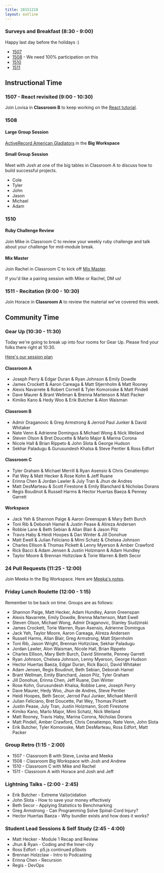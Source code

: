 ```yaml
---
title: 20151218
layout: outline
---
```


### Surveys and Breakfast (8:30 - 9:00)

Happy last day before the holidays :)

* [1507](http://goo.gl/forms/Tkg1WIcmdX)
* [1508](http://goo.gl/forms/oF7lEASc7T) - We need 100% participation on this
* [1510](https://docs.google.com/forms/d/1gvWbda1Z92Ju-pXJN91N-fdlrfG5yAPVCbAy59Yso-0/viewform)
* [1511](https://docs.google.com/forms/d/13VQFLYn5_ukb8zcRZlPaXYt24JxizKvSicHeedGyBLc/viewform)

## Instructional Time

### 1507 - React revisited (9:00 - 10:30)

Join Lovisa in **Classroom B** to keep working on the [React tutorial](http://github.com/applegrain/creact).

### 1508

#### Large Group Session

[ActiveRecord American Gladiators](https://github.com/turingschool/lesson_plans/blob/master/ruby_03-professional_rails_applications/active_record_american_gladiators.md) in the **Big Workspace**

#### Small Group Session

Meet with Josh at one of the big tables in Classroom A to discuss how to build successful projects.

* Cole
* Tyler
* John
* Jason
* Michael
* Adam

### 1510

#### Ruby Challenge Review

Join Mike in Classroom C to review your weekly ruby challenge and talk about your challenge for mid-module break.

#### Mix Master

Join Rachel in Classroom C to kick off [Mix Master](https://github.com/turingschool/lesson_plans/blob/master/ruby_02-web_applications_with_ruby/mix_master/1_getting_started.markdown).

If you'd like a pairing session with Mike or Rachel, DM us!

### 1511 - Recitation (9:00 - 10:30)

Join Horace in **Classroom A** to review the
material we've covered this week.

## Community Time

### Gear Up  (10:30 - 11:30)

Today we're going to break up into four rooms for Gear Up. Please find your folks
there right at 10:30.

[Here's our session plan](https://github.com/turingschool/gear-up/blob/master/grit.markdown)

#### Classroom A

* Joseph Perry & Edgar Duran & Ryan Johnson & Emily Dowdle
* James Crockett & Aaron Careaga & Matt Stjernholm & Matt Rooney
* Alexis Navarrete & Robert Cornell & Tyler Komoroske & Matt Pindell
* Dave Maurer & Brant Wellman & Brenna Martenson & Matt Packer
* Kimiko Kano & Hedy Woo & Erik Butcher & Alon Waisman

#### Classroom B

* Admir Draganovic & Greg Armstrong & Jerrod Paul Junker & David Whitaker
* Nate Venn & Adrienne Domingus & Michael Wong & Nick Weiland
* Steven Olson & Bret Doucette & Marlo Major & Marina Corona
* Nicole Hall & Brian Rippeto & John Slota & George Hudson
* Sekhar Paladugu & Gurusundesh Khalsa & Steve Pentler & Ross Edfort

#### Classroom C

* Tyler Graham & Michael Merrill & Ryan Asensio & Chris Cenatiempo
* Pat Wey & Matt Hecker & Rose Kohn & Jeff Ruane
* Erinna Chen & Jordan Lawler & July Tran & Jhun de Andres
* Matt DesMarteau & Scott Firestone & Emily Blanchard & Nicholas Dorans
* Regis Boudinot & Russell Harms & Hector Huertas Baeza & Penney Garrett

#### Workspace

* Jack Yeh & Shannon Paige & Aaron Greenspan & Mary Beth Burch
* Toni Rib & Deborah Hamel & Justin Pease & Alireza Andersen
* Robbie Lane & Beth Sebian & Allan Blair & Jason Pilz
* Travis Haby & Heidi Hoopes & Dan Winter & Jill Donohue
* Matt Ewell & Julian Feliciano & Mimi Schatz & Chelsea Johnson
* Charles Ellison & Thomas Pickett & Lenny Myerson & Amber Crawford
* Rick Bacci & Adam Jensen & Justin Holzmann & Adam Hundley
* Taylor Moore & Brennan Holtzclaw & Torie Warren & Beth Secor

### 24 Pull Requests (11:25 - 12:00)

Join Meeka in the Big Workspace. Here are [Meeka's notes](https://gist.github.com/rrgayhart/72e5c2e4e0f0f50247bb).

### Friday Lunch Roulette (12:00 - 1:15)

Remember to be back on time. Groups are as follows:

* Shannon Paige, Matt Hecker, Adam Hundley, Aaron Greenspan
* Alexis Navarrete, Emily Dowdle, Brenna Martenson, Matt Ewell
* Steven Olson, Michael Wong, Admir Draganovic, Stanley Siudzinski
* James Crockett, Torie Warren, Ryan Asensio, Adrienne Domingus
* Jack Yeh, Taylor Moore, Aaron Careaga, Alireza Andersen
* Russell Harms, Allan Blair, Greg Armstrong, Matt Stjernholm
* Toni Rib, Jason Wright, Brennan Holtzclaw, Sekhar Paladugu
* Jordan Lawler, Alon Waisman, Nicole Hall, Brian Rippeto
* Charles Ellison, Mary Beth Burch, David Stinnette, Penney Garrett
* Ryan Johnson, Chelsea Johnson, Lenny Myerson, George Hudson
* Hector Huertas Baeza, Edgar Duran, Rick Bacci, David Whitaker
* Adam Jensen, Regis Boudinot, Beth Sebian, Deborah Hamel
* Brant Wellman, Emily Blanchard, Jason Pilz, Tyler Graham
* Jill Donohue, Erinna Chen, Jeff Ruane, Dan Winter
* Rose Kohn, Gurusundesh Khalsa, Robbie Lane, Joseph Perry
* Dave Maurer, Hedy Woo, Jhun de Andres, Steve Pentler
* Heidi Hoopes, Beth Secor, Jerrod Paul Junker, Michael Merrill
* Julian Feliciano, Bret Doucette, Pat Wey, Thomas Pickett
* Justin Pease, July Tran, Justin Holzmann, Scott Firestone
* Kimiko Kano, Marlo Major, Mimi Schatz, Nick Weiland
* Matt Rooney, Travis Haby, Marina Corona, Nicholas Dorans
* Matt Pindell, Amber Crawford, Chris Cenatiempo, Nate Venn, John Slota
* Erik Butcher, Tyler Komoroske, Matt DesMarteau, Ross Edfort, Matt Packer

### Group Retro (1:15 - 2:00)

* 1507 - Classroom B with Steve, Lovisa and Meeka
* 1508 - Classroom Big Workspace with Josh and Andrew
* 1510 - Classroom C with Mike and Rachel
* 1511 - Classroom A with Horace and Josh and Jeff

### Lightning Talks - (2:00 - 2:45)

* Erik Butcher - Extreme Val(or)idation
* John Slota - How to save your money effectively
* Beth Secor - Applying Statistics to Benchmarking
* Greg Armstrong - Can Programming Solve Spinal-Cord Injury?
* Hector Huertas Baeza - Why bundler exists and how does it works?

### Student Lead Sessions & Self Study (2:45 - 4:00)

* Matt Hecker - Module 1 Recap and Review
* Jhun & Ryan - Coding and the Inner-city
* Ross Edfort - p5.js continued p5bots
* Brennan Holzclaw - Intro to Podcasting
* Erinna Chen - Recursion
* Regis - DevOps

